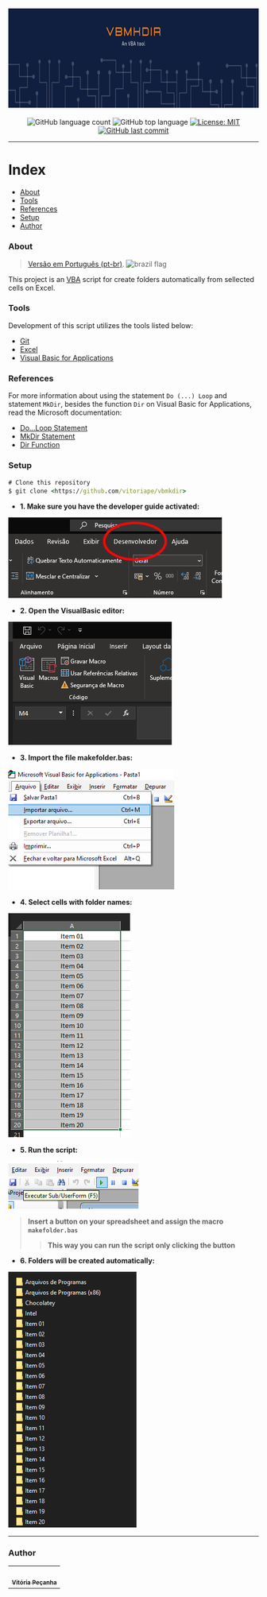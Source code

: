 <h3 align="center"> 
<img alt="vmkdir banner" src="./images/vbmkdir.banner.png" width="1000" height="200">
</h3>

<p align="center">
  <img alt="GitHub language count" src="https://img.shields.io/github/languages/count/vitoriape/vbmkdir">
  
  <img alt="GitHub top language" src="https://img.shields.io/github/languages/top/vitoriape/vbmkdir">
  
  <a href="https://github.com/vitoriape/vbmkdir/blob/mkdir.vb-vpa/LICENSE">
    <img alt="License: MIT" src="https://img.shields.io/badge/License-MIT-green.svg">
  </a>
  
  <a href="https://github.com/vitoriape/vbmkdir/commits/master">
    <img alt="GitHub last commit" src="https://img.shields.io/github/last-commit/vitoriape/vbmkdir">
  </a>
</p>

---

Index
=================
<!--ts-->
   * [About](#about)
   * [Tools](#tools)
   * [References](#references)
   * [Setup](#setup)
   * [Author](#author)
 

### About

> [Versão em Português (pt-br)](https://github.com/vitoriape/vbmkdir/blob/master/LEIAME.md). <img src="https://camo.githubusercontent.com/dcc375ada213d3ac04a9781518098cd4d071601bc2ccfc120025cc32b6d38fab/68747470733a2f2f63646e2e737461746963616c792e636f6d2f67682f686a6e696c73736f6e2f636f756e7472792d666c6167732f6d61737465722f7376672f62722e737667" alt="brazil flag" width="20" height="20">

This project is an [VBA](https://docs.microsoft.com/pt-br/office/vba/library-reference/concepts/getting-started-with-vba-in-office) script for create folders automatically from sellected cells on Excel.


### Tools

Development of this script utilizes the tools listed below:

- [Git](https://git-scm.com/)
- [Excel](https://support.microsoft.com/en-us/excel)
- [Visual Basic for Applications](https://docs.microsoft.com/pt-br/office/vba/api/overview/excel)


### References

For more information about using the statement `Do (...) Loop` and statement `MkDir`, besides the function `Dir` on Visual Basic for Applications, read the Microsoft documentation:

- [Do...Loop Statement](https://docs.microsoft.com/en-us/office/vba/language/reference/user-interface-help/doloop-statement)
- [MkDir Statement](https://docs.microsoft.com/en-us/office/vba/language/reference/user-interface-help/mkdir-statement)
- [Dir Function](https://docs.microsoft.com/en-us/office/vba/language/reference/user-interface-help/dir-function)


### Setup

```cmd
# Clone this repository
$ git clone <https://github.com/vitoriape/vbmkdir>
```

* <b>1. Make sure you have the developer guide activated:</b>

![guiadesenvolvedor](./guide/guia-desenvolvedor.png)


* <b>2. Open the VisualBasic editor:</b>

![visualbasic](./guide/visual-basic.png)


* <b>3. Import the file makefolder.bas:</b>

![importarquivo](./guide/importar-arquivo.png)


* <b>4. Select cells with folder names:</b>

![selecaopastas](./guide/selecao-itens.png)


* <b>5. Run the script:</b>

![executarsub](./guide/executar-sub.png)



>**Insert a button on your spreadsheet and assign the macro `makefolder.bas`**
>>**This way you can run the script only clicking the button**



* <b>6. Folders will be created automatically:</b>

![folders](./guide/folders.png)

---

### Author

<table>
  <tr>
    <td align="center"><a href="https://github.com/vitoriape"><img style="border-radius: 50%;" src="https://avatars.githubusercontent.com/u/55922652?v=4" width="100px;" alt=""/><br /><sub><b>Vitória Peçanha</b></sub></a></td> 
</table>

